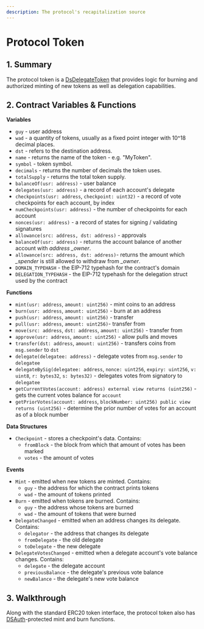 ```yaml
---
description: The protocol's recapitalization source
---
```


# Protocol Token

## 1. Summary <a id="1-introduction-summary"></a>

The protocol token is a [DsDelegateToken](https://github.com/money-god/ds-token/blob/master/src/delegate.sol) that provides logic for burning and authorized minting of new tokens as well as delegation capabilities.

## 2. Contract Variables & Functions <a id="2-contract-details"></a>

**Variables**

* `guy` - user address
* `wad` - a quantity of tokens, usually as a fixed point integer with 10^18 decimal places.
* `dst` - refers to the destination address.
* `name` - returns the name of the token - e.g. "MyToken".
* `symbol` - token symbol.
* `decimals` - returns the number of decimals the token uses.
* `totalSupply` - returns the total token supply.
* `balanceOf(usr: address)` - user balance
* `delegates(usr: address)` - a record of each account's delegate
* `checkpoints(usr: address`, `checkpoint: uint32)` - a record of vote checkpoints for each account, by index
* `numCheckpoints(usr: address)` - the number of checkpoints for each account
* `nonces(usr: address)` - a record of states for signing / validating signatures
* `allowance(src: address, dst: address)` - approvals
* `balanceOf(usr: address)` - returns the account balance of another account with _address \_owner_.
* `allowance(src: address, dst: address)`- returns the amount which _\_spender_ is still allowed to withdraw from _\_owner_.
* `DOMAIN_TYPEHASH` - the EIP-712 typehash for the contract's domain
* `DELEGATION_TYPEHASH` - the EIP-712 typehash for the delegation struct used by the contract

**Functions**

* `mint(usr: address`, `amount: uint256)` - mint coins to an address
* `burn(usr: address`, `amount: uint256)` - burn at an address
* `push(usr: address`, `amount: uint256)` - transfer
* `pull(usr: address`, `amount: uint256)`- transfer from
* `move(src: address`, `dst: address`, `amount: uint256)` - transfer from
* `approve(usr: address`, `amount: uint256)` - allow pulls and moves
* `transfer(dst: address`, `amount: uint256)` - transfers coins from `msg.sender` to `dst`
* `delegate(delegatee: address)` - delegate votes from `msg.sender` to `delegatee`
* `delegateBySig(delegatee: address`, `nonce: uint256`, `expiry: uint256`, `v: uint8`, `r: bytes32`, `s: bytes32)` - delegates votes from signatory to `delegatee`
* `getCurrentVotes(account: address) external view returns (uint256)` - gets the current votes balance for `account`
* `getPriorVotes(account: address`, `blockNumber: uint256) public view returns (uint256)` - determine the prior number of votes for an account as of a block number

**Data Structures**

* `Checkpoint` - stores a checkpoint's data. Contains:
  * `fromBlock` - the block from which that amount of votes has been marked
  * `votes` - the amount of votes

**Events**

* `Mint` - emitted when new tokens are minted. Contains:
  * `guy` - the address for which the contract prints tokens
  * `wad` - the amount of tokens printed
* `Burn` - emitted when tokens are burned. Contains:
  * `guy` - the address whose tokens are burned
  * `wad` - the amount of tokens that were burned
* `DelegateChanged` - emitted when an address changes its delegate. Contains:
  * `delegator` - the address that changes its delegate
  * `fromDelegate` - the old delegate
  * `toDelegate` - the new delegate
* `DelegateVotesChanged` - emitted when a delegate account's vote balance changes. Contains:
  * `delegate` - the delegate account
  * `previousBalance` - the delegate's previous vote balance
  * `newBalance` - the delegate's new vote balance

## 3. Walkthrough <a id="3-key-mechanisms-and-concepts"></a>

Along with the standard ERC20 token interface, the protocol token also has [DSAuth](https://github.com/money-god/ds-auth)-protected mint and burn functions.

